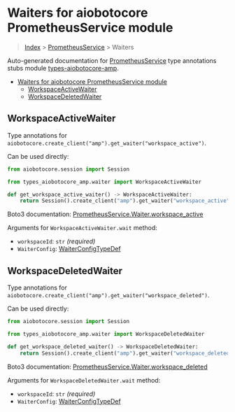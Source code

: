 <a id="waiters-for-aiobotocore-prometheusservice-module"></a>

# Waiters for aiobotocore PrometheusService module

> [Index](..) > [PrometheusService](.) > Waiters

Auto-generated documentation for
[PrometheusService](https://boto3.amazonaws.com/v1/documentation/api/latest/reference/services/amp.html#PrometheusService)
type annotations stubs module
[types-aiobotocore-amp](https://pypi.org/project/types-aiobotocore-amp/).

- [Waiters for aiobotocore PrometheusService module](#waiters-for-aiobotocore-prometheusservice-module)
  - [WorkspaceActiveWaiter](#workspaceactivewaiter)
  - [WorkspaceDeletedWaiter](#workspacedeletedwaiter)

<a id="workspaceactivewaiter"></a>

## WorkspaceActiveWaiter

Type annotations for
`aiobotocore.create_client("amp").get_waiter("workspace_active")`.

Can be used directly:

```python
from aiobotocore.session import Session

from types_aiobotocore_amp.waiter import WorkspaceActiveWaiter

def get_workspace_active_waiter() -> WorkspaceActiveWaiter:
    return Session().create_client("amp").get_waiter("workspace_active")
```

Boto3 documentation:
[PrometheusService.Waiter.workspace_active](https://boto3.amazonaws.com/v1/documentation/api/latest/reference/services/amp.html#PrometheusService.Waiter.WorkspaceActive)

Arguments for `WorkspaceActiveWaiter.wait` method:

- `workspaceId`: `str` *(required)*
- `WaiterConfig`: [WaiterConfigTypeDef](./type_defs.md#waiterconfigtypedef)

<a id="workspacedeletedwaiter"></a>

## WorkspaceDeletedWaiter

Type annotations for
`aiobotocore.create_client("amp").get_waiter("workspace_deleted")`.

Can be used directly:

```python
from aiobotocore.session import Session

from types_aiobotocore_amp.waiter import WorkspaceDeletedWaiter

def get_workspace_deleted_waiter() -> WorkspaceDeletedWaiter:
    return Session().create_client("amp").get_waiter("workspace_deleted")
```

Boto3 documentation:
[PrometheusService.Waiter.workspace_deleted](https://boto3.amazonaws.com/v1/documentation/api/latest/reference/services/amp.html#PrometheusService.Waiter.WorkspaceDeleted)

Arguments for `WorkspaceDeletedWaiter.wait` method:

- `workspaceId`: `str` *(required)*
- `WaiterConfig`: [WaiterConfigTypeDef](./type_defs.md#waiterconfigtypedef)
